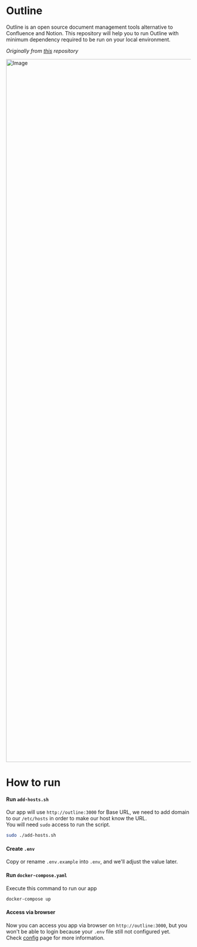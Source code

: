 # Outline
Outline is an open source document management tools alternative to Confluence and Notion. This repository will help you to run Outline with minimum dependency required to be run on your local environment. 

*Originally from [this](https://github.com/outline/outline) repository*

<img width="1918" alt="Image" src="https://github.com/user-attachments/assets/a38d09de-c3a2-4536-b431-22f103ade3cd" />

# How to run

#### Run `add-hosts.sh` 
Our app will use `http://outline:3000` for Base URL, we need to add domain to our `/etc/hosts` in order to make our host know the URL. \
You will need `sudo` access to run the script.
```sh
sudo ./add-hosts.sh 
```

#### Create `.env` 
Copy or rename `.env.example` into `.env`, and we'll adjust the value later.

#### Run `docker-compose.yaml` 
Execute this command to run our app 
```sh
docker-compose up
```

#### Access via browser 
Now you can access you app via browser on `http://outline:3000`, but you won't be able to login because your `.env` file still not configured yet. \
Check [config](doc/CONFIG.md) page for more information.

